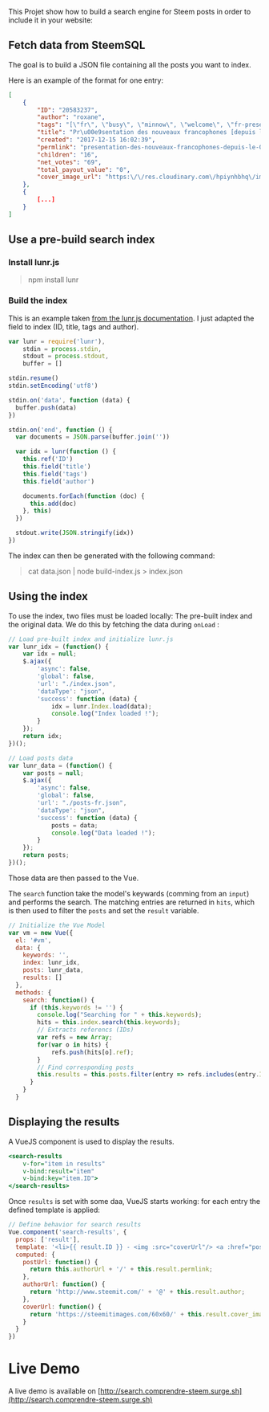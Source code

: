 This Projet show how to build a search engine for Steem posts in order to include it in your website:

## Fetch data from SteemSQL

The goal is to build a JSON file containing all the posts you want to index.

Here is an example of the format for one entry:

```posts.json
[
	{
	    "ID": "20583237",
	    "author": "roxane",
	    "tags": "[\"fr\", \"busy\", \"minnow\", \"welcome\", \"fr-presentation\"]",
	    "title": "Pr\u00e9sentation des nouveaux francophones [depuis le 01\/12\/2017]",
	    "created": "2017-12-15 16:02:39",
	    "permlink": "presentation-des-nouveaux-francophones-depuis-le-01-12-2017",
	    "children": "16",
	    "net_votes": "69",
	    "total_payout_value": "0",
	    "cover_image_url": "https:\/\/res.cloudinary.com\/hpiynhbhq\/image\/upload\/v1513354080\/ld7vcvl3uau9va5hg2kv.jpg"
	},
	{ 
		[...] 
	}
]
```

## Use a pre-build search index

### Install lunr.js

> npm install lunr

### Build the index

This is an example taken [from the lunr.js documentation](https://lunrjs.com/guides/index_prebuilding.html).
I just adapted the field to index (ID, title, tags and author).

```App.js
var lunr = require('lunr'),
    stdin = process.stdin,
    stdout = process.stdout,
    buffer = []

stdin.resume()
stdin.setEncoding('utf8')

stdin.on('data', function (data) {
  buffer.push(data)
})

stdin.on('end', function () {
  var documents = JSON.parse(buffer.join(''))

  var idx = lunr(function () {
    this.ref('ID')
    this.field('title')
    this.field('tags')
    this.field('author')

    documents.forEach(function (doc) {
      this.add(doc)
    }, this)
  })

  stdout.write(JSON.stringify(idx))
})
```

The index can then be generated with the following command:

> cat data.json | node build-index.js > index.json


## Using the index

To use the index, two files must be loaded locally: The pre-built index and the original data.
We do this by fetching the data during `onLoad` :

```App.js
// Load pre-built index and initialize lunr.js
var lunr_idx = (function() {
    var idx = null;
    $.ajax({
        'async': false,
        'global': false,
        'url': "./index.json",
        'dataType': "json",
        'success': function (data) {
            idx = lunr.Index.load(data);
            console.log("Index loaded !");
        }
    });
    return idx;
})();

// Load posts data
var lunr_data = (function() {
    var posts = null;
    $.ajax({
        'async': false,
        'global': false,
        'url': "./posts-fr.json",
        'dataType': "json",
        'success': function (data) {
            posts = data;
            console.log("Data loaded !");
        }
    });
    return posts;
})();
```

Those data are then passed to the Vue.

The `search` function take the model's keywards (comming from an `input`) and performs the search.
The matching entries are returned in `hits`, which is then used to filter the `posts` and set the `result` variable.

```App.js
// Initialize the Vue Model
var vm = new Vue({
  el: '#vm',
  data: {
    keywords: '',
    index: lunr_idx,
    posts: lunr_data,
    results: []
  },
  methods: {
    search: function() {
      if (this.keywords != '') {
        console.log("Searching for " + this.keywords);
        hits = this.index.search(this.keywords);
        // Extracts referencs (IDs)
        var refs = new Array;
        for(var o in hits) {
            refs.push(hits[o].ref);
        }
        // Find corresponding posts
        this.results = this.posts.filter(entry => refs.includes(entry.ID));
      }
    }
  }
  ```

## Displaying the results

A VueJS component is used to display the results. 

```index.html
<search-results
	v-for="item in results"
	v-bind:result="item"
	v-bind:key="item.ID">
</search-results>
```

Once `results` is set with some daa, VueJS starts working: for each entry the defined template is applied:

```App.js
// Define behavior for search results
Vue.component('search-results', {
  props: ['result'],
  template: '<li>{{ result.ID }} - <img :src="coverUrl"/> <a :href="postUrl">{{ result.title }}</a> by <a :href="authorUrl">@{{ result.author }}</a></li>',
  computed: {
    postUrl: function() {
      return this.authorUrl + '/' + this.result.permlink;
    },
    authorUrl: function() {
      return 'http://www.steemit.com/' + '@' + this.result.author;
    },
    coverUrl: function() {
      return 'https://steemitimages.com/60x60/' + this.result.cover_image_url;
    }
  }
})
```

# Live Demo

A live demo is available on [http://search.comprendre-steem.surge.sh](http://search.comprendre-steem.surge.sh)